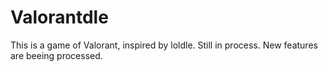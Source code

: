 # Valorantdle
This is a game of Valorant, inspired by loldle. Still in process. New features are beeing processed.
